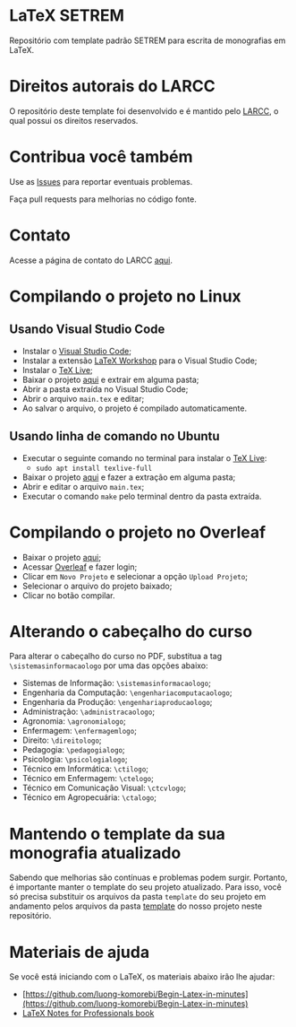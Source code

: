 # LaTeX SETREM

Repositório com template padrão SETREM para escrita de monografias em LaTeX. 


# Direitos autorais do LARCC

O repositório deste template foi desenvolvido e é mantido pelo [LARCC](http://larcc.setrem.com.br), o qual possui os direitos reservados.


# Contribua você também

Use as [Issues](https://github.com/larcc-group/latex-setrem/issues) para reportar eventuais problemas.

Faça pull requests para melhorias no código fonte. 


# Contato

Acesse a página de contato do LARCC [aqui](http://larcc.setrem.com.br/en/contact/).


# Compilando o projeto no Linux

## Usando Visual Studio Code

- Instalar o [Visual Studio Code](https://code.visualstudio.com/);
- Instalar a extensão [LaTeX Workshop](https://marketplace.visualstudio.com/items?itemName=James-Yu.latex-workshop) para o Visual Studio Code;
- Instalar o [TeX Live](https://tug.org/texlive/);
- Baixar o projeto [aqui](https://github.com/larcc-group/latex-setrem/archive/master.zip) e extrair em alguma pasta;
- Abrir a pasta extraída no Visual Studio Code;
- Abrir o arquivo `main.tex` e editar;
- Ao salvar o arquivo, o projeto é compilado automaticamente.


## Usando linha de comando no **Ubuntu**

- Executar o seguinte comando no terminal para instalar o [TeX Live](https://tug.org/texlive/):
  - `sudo apt install texlive-full`
- Baixar o projeto [aqui](https://github.com/larcc-group/latex-setrem/archive/master.zip) e fazer a extração em alguma pasta;
- Abrir e editar o arquivo `main.tex`;
- Executar o comando `make` pelo terminal dentro da pasta extraída.


# Compilando o projeto no Overleaf

- Baixar o projeto [aqui](https://github.com/larcc-group/latex-setrem/archive/master.zip);
- Acessar [Overleaf](https://www.overleaf.com) e fazer login;
- Clicar em `Novo Projeto` e selecionar a opção `Upload Projeto`;
- Selecionar o arquivo do projeto baixado;
- Clicar no botão compilar.


# Alterando o cabeçalho do curso

Para alterar o cabeçalho do curso no PDF, substitua a tag `\sistemasinformacaologo` por uma das opções abaixo:

- Sistemas de Informação: `\sistemasinformacaologo`;
- Engenharia da Computação: `\engenhariacomputacaologo`;
- Engenharia da Produção: `\engenhariaproducaologo`;
- Administração: `\administracaologo`;
- Agronomia: `\agronomialogo`;
- Enfermagem: `\enfermagemlogo`;
- Direito: `\direitologo`;
- Pedagogia: `\pedagogialogo`;
- Psicologia: `\psicologialogo`;
- Técnico em Informática: `\ctilogo`;
- Técnico em Enfermagem: `\ctelogo`;
- Técnico em Comunicação Visual: `\ctcvlogo`;
- Técnico em Agropecuária: `\ctalogo`;


# Mantendo o template da sua monografia atualizado

Sabendo que melhorias são contínuas e problemas podem surgir. Portanto, é importante manter o template do seu projeto atualizado. Para isso, você só precisa substituir os arquivos da pasta `template` do seu projeto em andamento pelos arquivos da pasta [template](https://github.com/larcc-group/latex-setrem/tree/master/template) do nosso projeto neste repositório.


# Materiais de ajuda

Se você está iniciando com o LaTeX, os materiais abaixo irão lhe ajudar:

- [https://github.com/luong-komorebi/Begin-Latex-in-minutes](https://github.com/luong-komorebi/Begin-Latex-in-minutes)
- [LaTeX Notes for Professionals book](https://goalkicker.com/LaTeXBook/)